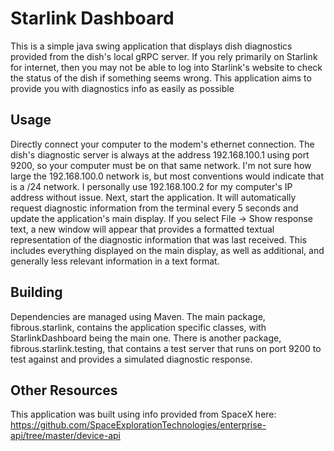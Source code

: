 # Starlink Dashboard
This is a simple java swing application that displays dish diagnostics provided from the dish's local gRPC server.  If you rely primarily on Starlink for internet, then you may not be able to log into Starlink's website to check the status of the dish if something seems wrong.  This application aims to provide you with diagnostics info as easily as possible

## Usage
Directly connect your computer to the modem's ethernet connection.
The dish's diagnostic server is always at the address 192.168.100.1 using port 9200, so your computer must be on that same network.
I'm not sure how large the 192.168.100.0 network is, but most conventions would indicate that is a /24 network.
I personally use 192.168.100.2 for my computer's IP address without issue.
Next, start the application.
It will automatically request diagnostic information from the terminal every 5 seconds and update the application's main display.
If you select File -> Show response text, a new window will appear that provides a formatted textual representation of the diagnostic information that was last received.  This includes everything displayed on the main display, as well as additional, and generally less relevant information in a text format.

## Building
Dependencies are managed using Maven.
The main package, fibrous.starlink, contains the application specific classes, with StarlinkDashboard being the main one.
There is another package, fibrous.starlink.testing, that contains a test server that runs on port 9200 to test against and provides a simulated diagnostic response.

## Other Resources
This application was built using info provided from SpaceX here: https://github.com/SpaceExplorationTechnologies/enterprise-api/tree/master/device-api